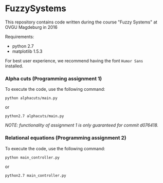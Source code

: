 # FuzzySystems
This repository contains code written during the course "Fuzzy Systems" at OVGU Magdeburg in 2016

Requirements:
* python 2.7
* matplotlib 1.5.3

For best user experience, we recommend having the font `Humor Sans` installed.

### Alpha cuts (Programming assignment 1)
To execute the code, use the following command:

    python alphacuts/main.py

or

    python2.7 alphacuts/main.py

_NOTE: functionality of assignment 1 is only guaranteed for commit d076418._

### Relational equations (Programming assignment 2)
To execute the code, use the following command:

    python main_controller.py

or

    python2.7 main_controller.py
